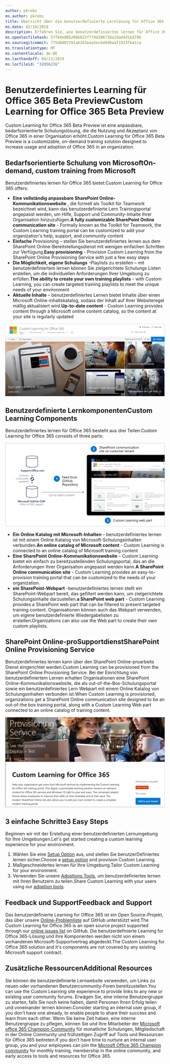 ```yaml
---
author: pkrebs
ms.author: pkrebs
title: Übersicht über die benutzerdefinierte Lernlösung für Office 365 Open Source
ms.date: 02/10/2019
description: Erfahren Sie, wie benutzerdefiniertes lernen für Office 365 die Nutzung und Einführung von Office 365 in Ihrer Organisation beschleunigen kann. Unsere Lösungen enthalten ein benutzerdefiniertes SharePoint Online-Webpart und eine moderne SharePoint Online Communications-Schulungswebsite, die problemlos für Ihren Office 365-Mandanten bereitgestellt werden kann.
ms.openlocfilehash: 57f84e885206b622f779d20673da2dad4d1bd79b
ms.sourcegitcommit: 775d6807291ab263eea5ec649d9aaf1933fb41ca
ms.translationtype: MT
ms.contentlocale: de-DE
ms.lasthandoff: 04/23/2019
ms.locfileid: "32056216"
---
```

# <a name="custom-learning-for-office-365-beta-preview"></a><span data-ttu-id="7a167-104">Benutzerdefiniertes Learning für Office 365 Beta Preview</span><span class="sxs-lookup"><span data-stu-id="7a167-104">Custom Learning for Office 365 Beta Preview</span></span>
<span data-ttu-id="7a167-105">Custom Learning for Office 365 Beta Preview ist eine anpassbare, bedarfsorientierte Schulungslösung, die die Nutzung und Akzeptanz von Office 365 in einer Organisation erhöht.</span><span class="sxs-lookup"><span data-stu-id="7a167-105">Custom Learning for Office 365 Beta Preview is a customizable, on-demand training solution designed to increase usage and adoption of Office 365 in an organization.</span></span>  

## <a name="on-demand-custom-training-from-microsoft"></a><span data-ttu-id="7a167-106">Bedarfsorientierte Schulung von Microsoft</span><span class="sxs-lookup"><span data-stu-id="7a167-106">On-demand, custom training from Microsoft</span></span>

<span data-ttu-id="7a167-107">Benutzerdefiniertes lernen für Office 365 bietet:</span><span class="sxs-lookup"><span data-stu-id="7a167-107">Custom Learning for Office 365 offers:</span></span>

- <span data-ttu-id="7a167-108">**Eine vollständig anpassbare SharePoint Online-Kommunikationswebsite** , die formell als Toolkit für Teamwork bezeichnet wird, kann das benutzerdefinierte Lern Trainingsportal angepasst werden, um Hilfe, Support und Community-Inhalte Ihrer Organisation hinzuzufügen.</span><span class="sxs-lookup"><span data-stu-id="7a167-108">**A fully customizable SharePoint Online communication site** - Formally known as the Toolkit for Teamwork, the Custom Learning training portal can be customized to add your organization's help, support, and community content</span></span>
- <span data-ttu-id="7a167-109">**Einfache** Provisioning – stellen Sie benutzerdefiniertes lernen aus dem SharePoint Online-Bereitstellungsdienst mit wenigen einfachen Schritten zur Verfügung.</span><span class="sxs-lookup"><span data-stu-id="7a167-109">**Easy provisioning** - Provision Custom Learning from the SharePoint Online Provisioning Service with just a few easy steps</span></span>
- <span data-ttu-id="7a167-110">**Die Möglichkeit, eigene Schulungs** -Playlists zu erstellen – mit benutzerdefiniertem lernen können Sie zielgerichtete Schulungs Listen erstellen, um die individuellen Anforderungen Ihrer Umgebung zu erfüllen.</span><span class="sxs-lookup"><span data-stu-id="7a167-110">**The ability to create your own training playlists** - with Custom Learning, you can create targeted training playlists to meet the unique needs of your environment</span></span>
- <span data-ttu-id="7a167-111">**Aktuelle Inhalte** – benutzerdefiniertes Lernen bietet Inhalte über einen Microsoft Online-inhaltskatalog, sodass der Inhalt auf Ihrer Websiteregel mäßig aktualisiert wird.</span><span class="sxs-lookup"><span data-stu-id="7a167-111">**Up-to-date content** - Custom Learning provides content through a Microsoft online content catalog, so the content at your site is regularly updated</span></span>

![CG-Introducing. png](media/cg-introducing.png)

## <a name="custom-learning-components"></a><span data-ttu-id="7a167-113">Benutzerdefinierte Lernkomponenten</span><span class="sxs-lookup"><span data-stu-id="7a167-113">Custom Learning Components</span></span>
<span data-ttu-id="7a167-114">Benutzerdefiniertes lernen für Office 365 besteht aus drei Teilen:</span><span class="sxs-lookup"><span data-stu-id="7a167-114">Custom Learning for Office 365 consists of three parts:</span></span> 

![CG-howitworks. png](media/cg-howitworks.png)

- <span data-ttu-id="7a167-116">**Ein Online Katalog mit Microsoft-Inhalten** – benutzerdefiniertes lernen ist mit einem Online Katalog von Microsoft-Schulungsinhalten verbunden.</span><span class="sxs-lookup"><span data-stu-id="7a167-116">**An online catalog of Microsoft content** - Custom Learning is connected to an online catalog of Microsoft training content</span></span>
- <span data-ttu-id="7a167-117">**Eine SharePoint Online-Kommunikationswebsite** – Custom Learning bietet ein einfach zu bereitzustellenden Schulungsportal, das an die Anforderungen Ihrer Organisation angepasst werden kann.</span><span class="sxs-lookup"><span data-stu-id="7a167-117">**A SharePoint Online communication site** - Custom Learning provides an easy-to-provision training portal that can be customized to the needs of your organization.</span></span>
- <span data-ttu-id="7a167-118">**ein SharePoint-Webpart** -benutzerdefiniertes lernen stellt ein SharePoint-Webpart bereit, das gefiltert werden kann, um zielgerichtete Schulungsinhalte darzustellen.</span><span class="sxs-lookup"><span data-stu-id="7a167-118">**a SharePoint web part** - Custom Learning provides a SharePoint web part that can be filtered to present targeted training content.</span></span> <span data-ttu-id="7a167-119">Organisationen können auch das Webpart verwenden, um eigene benutzerdefinierte Wiedergabelisten zu erstellen.</span><span class="sxs-lookup"><span data-stu-id="7a167-119">Organizations can also use the Web part to create their own custom playlists.</span></span>

## <a name="sharepoint-online-provisioning-service"></a><span data-ttu-id="7a167-120">SharePoint Online-proSupportdienst</span><span class="sxs-lookup"><span data-stu-id="7a167-120">SharePoint Online Provisioning Service</span></span> 
<span data-ttu-id="7a167-121">Benutzerdefiniertes lernen kann über den SharePoint Online-proarbeits Dienst eingerichtet werden.</span><span class="sxs-lookup"><span data-stu-id="7a167-121">Custom Learning can be provisioned from the SharePoint Online Provisioning Service.</span></span> <span data-ttu-id="7a167-122">Bei der Einrichtung von benutzerdefiniertem Lernen erhalten Organisationen eine SharePoint Online-Kommunikationswebsite, die als out-of-the-Box-Schulungsportal sowie ein benutzerdefiniertes Lern Webpart mit einem Online Katalog von Schulungsinhalten verbunden ist.</span><span class="sxs-lookup"><span data-stu-id="7a167-122">When Custom Learning is provisioned, organizations get a SharePoint Online communication site designed to be an out-of-the box training portal, along with a Custom Learning Web part connected to an online catalog of training content.</span></span> 

![CG-Provision. png](media/cg-provision.png)

## <a name="3-easy-steps"></a><span data-ttu-id="7a167-124">3 einfache Schritte</span><span class="sxs-lookup"><span data-stu-id="7a167-124">3 Easy Steps</span></span>
<span data-ttu-id="7a167-125">Beginnen wir mit der Erstellung einer benutzerdefinierten Lernumgebung für Ihre Umgebungen.</span><span class="sxs-lookup"><span data-stu-id="7a167-125">Let's get started creating a custom learning experience for your environment.</span></span>
1. <span data-ttu-id="7a167-126">Wählen Sie eine [Setup Option](custom_setupoptions.md) aus, und stellen Sie benutzerDefiniertes lernen sicher.</span><span class="sxs-lookup"><span data-stu-id="7a167-126">Choose a [setup option](custom_setupoptions.md) and provision Custom Learning.</span></span>  
2. <span data-ttu-id="7a167-127">Maßgeschneidertes lernen für Ihre Umgebung.</span><span class="sxs-lookup"><span data-stu-id="7a167-127">Tailor Custom Learning for your environment.</span></span>
3. <span data-ttu-id="7a167-128">Verwenden Sie unsere [Adoptions Tools](driveadoption.md), um benutzerdefiniertes lernen mit ihren Benutzern zu teilen.</span><span class="sxs-lookup"><span data-stu-id="7a167-128">Share Custom Learning with your users using our [adoption tools](driveadoption.md).</span></span>

## <a name="feedback-and-support"></a><span data-ttu-id="7a167-129">Feedback und Support</span><span class="sxs-lookup"><span data-stu-id="7a167-129">Feedback and Support</span></span>

<span data-ttu-id="7a167-130">Das benutzerdefinierte Learning for Office 365 ist ein Open Source-Projekt, das über unsere [Online-Problemliste](https://aka.ms/CustomLearningHelp) auf GitHub unterstützt wird.</span><span class="sxs-lookup"><span data-stu-id="7a167-130">The Custom Learning for Office 365 is an open source project supported through our [online issues list](https://aka.ms/CustomLearningHelp) on GitHub.</span></span> <span data-ttu-id="7a167-131">Die benutzerdefinierte Learning for Office 365-Lösung und ihre Komponenten werden nicht von einem vorhandenen Microsoft-Supportvertrag abgedeckt.</span><span class="sxs-lookup"><span data-stu-id="7a167-131">The Custom Learning for Office 365 solution and it's components are not covered by any existing Microsoft support contract.</span></span>  

## <a name="additional-resources"></a><span data-ttu-id="7a167-132">Zusätzliche Ressourcen</span><span class="sxs-lookup"><span data-stu-id="7a167-132">Additional Resources</span></span>
<span data-ttu-id="7a167-133">Sie können die benutzerdefinierte Lernwebsite verwenden, um Links zu neuen oder vorhandenen Benutzercommunity-Foren bereitzustellen.</span><span class="sxs-lookup"><span data-stu-id="7a167-133">You can use the Custom Learning site experience to provide links to any new or existing user community forums.</span></span> <span data-ttu-id="7a167-134">Erwägen Sie, eine interne Benutzergruppe zu starten, falls Sie noch keine haben, damit Personen Ihren Erfolg teilen und voneinander lernen können.</span><span class="sxs-lookup"><span data-stu-id="7a167-134">Consider starting an internal user group, if you don't have one already, to enable people to share their success and learn from each other.</span></span>  <span data-ttu-id="7a167-135">Wenn Sie keine Zeit haben, eine interne Benutzergruppe zu pflegen, können Sie und Ihre Mitarbeiter der [Microsoft office 365 Champion-Community](https://aka.ms/O365Champions) für monatliche Schulungen, Mitgliedschaft in der Online Community und frühzeitigen Zugriff auf Tools und Ressourcen für Office 365 beitreten.</span><span class="sxs-lookup"><span data-stu-id="7a167-135">If you don't have time to nurture an internal user group, you and your employees can join the [Microsft Office 365 Champion community](https://aka.ms/O365Champions) for monthly training, membership in the online community, and early access to tools and resources for Office 365.</span></span>